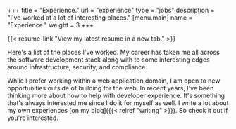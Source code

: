 +++
title = "Experience."
url = "experience"
type = "jobs"
description = "I've worked at a lot of interesting places."
[menu.main]
name = "Experience."
weight = 3
+++

{{< resume-link "View my latest resume in a new tab." >}}

Here's a list of the places I've worked. My career has taken me all across the
software development stack along with to some interesting edges around
infrastructure, security, and compliance.

While I prefer working within a web application domain, I am open to new
opportunities outside of building for the web. In recent years, I've been
thinking more about how to help with developer experience. It's something that's
always interested me since I do it for myself as well. I write a lot about my
own experiences [on my blog]({{< relref "writing" >}}). So check it out if
you're interested.
